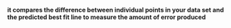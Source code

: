 **it compares the difference between individual points in your data set and the predicted best fit line to measure the amount of error produced**
